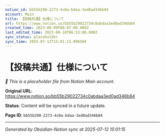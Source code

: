 ```yaml
---
notion_id: bb55b290-2273-4c0a-bdaa-3ed0ad346b84
account: Main
title: 【投稿共通】仕様について
url: https://www.notion.so/bb55b29022734c0abdaa3ed0ad346b84
created_time: 2023-08-09T06:07:00.000Z
last_edited_time: 2023-08-10T06:53:00.000Z
sync_status: placeholder
sync_time: 2025-07-12T15:01:15.096504
---
```


# 【投稿共通】仕様について

*🔄 This is a placeholder file from Notion Main account.*

**Original URL**: https://www.notion.so/bb55b29022734c0abdaa3ed0ad346b84

**Status**: Content will be synced in a future update.

**Page ID**: `bb55b290-2273-4c0a-bdaa-3ed0ad346b84`

---

*Generated by Obsidian-Notion sync at 2025-07-12 15:01:15*
